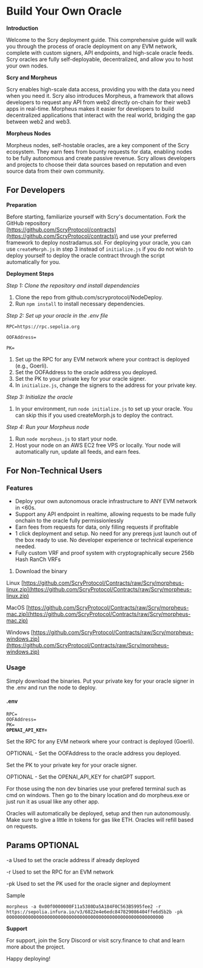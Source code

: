 # Build Your Own Oracle

**Introduction**

Welcome to the Scry deployment guide. This comprehensive guide will walk you through the process of oracle deployment on any EVM network, complete with custom signers, API endpoints, and high-scale oracle feeds. Scry oracles are fully self-deployable, decentralized, and allow you to host your own nodes.

**Scry and Morpheus**

Scry enables high-scale data access, providing you with the data you need when you need it. Scry also introduces Morpheus, a framework that allows developers to request any API from web2 directly on-chain for their web3 apps in real-time. Morpheus makes it easier for developers to build decentralized applications that interact with the real world, bridging the gap between web2 and web3.

**Morpheus Nodes**

Morpheus nodes, self-hostable oracles, are a key component of the Scry ecosystem. They earn fees from bounty requests for data, enabling nodes to be fully autonomous and create passive revenue. Scry allows developers and projects to choose their data sources based on reputation and even source data from their own community.

## For Developers

**Preparation**

Before starting, familiarize yourself with Scry's documentation. Fork the GitHub repository\
[https://github.com/ScryProtocol/contracts](https://github.com/ScryProtocol/contracts)\
&#x20;and use your preferred framework to deploy nostradamus.sol. For deploying your oracle, you can use `createMorph.js` in step 3 instead of `initialize.js` if you do not wish to deploy yourself to deploy the oracle contract through the script automatically for you.

**Deployment Steps**

_Step 1: Clone the repository and install dependencies_

1. Clone the repo from github.com/scryprotocol/NodeDeploy.
2. Run `npm install` to install necessary dependencies.

_Step 2: Set up your oracle in the .env file_

`RPC=https://rpc.sepolia.org`

`OOFAddress=`

`PK=`

1. Set up the RPC for any EVM network where your contract is deployed (e.g., Goerli).
2. Set the OOFAddress to the oracle address you deployed.
3. Set the PK to your private key for your oracle signer.
4. In `initialize.js`, change the signers to the address for your private key.

_Step 3: Initialize the oracle_

1. In your environment, run `node initialize.js` to set up your oracle. You can skip this if you used createMorph.js to deploy the contract.

_Step 4: Run your Morpheus node_

1. Run `node morpheus.js` to start your node.
2. Host your node on an AWS EC2 free VPS or locally. Your node will automatically run, update all feeds, and earn fees.

## For Non-Technical Users

### Features

* Deploy your own autonomous oracle infrastructure to ANY EVM network in <60s.
* Support any API endpoint in realtime, allowing requests to be made fully onchain to the oracle fully permissionlessly
* Earn fees from requests for data, only filling requests if profitable
* 1 click deployment and setup. No need for any prereqs just launch out of the box ready to use. No developer experience or technical experience needed.
* Fully custom VRF and proof system with cryptographically secure 256b Hash RanCh VRFs

1. Download the binary

Linux [https://github.com/ScryProtocol/Contracts/raw/Scry/morpheus-linux.zip](https://github.com/ScryProtocol/Contracts/raw/Scry/morpheus-linux.zip)

MacOS [https://github.com/ScryProtocol/Contracts/raw/Scry/morpheus-mac.zip](https://github.com/ScryProtocol/Contracts/raw/Scry/morpheus-mac.zip)

Windows [https://github.com/ScryProtocol/Contracts/raw/Scry/morpheus-windows.zip](https://github.com/ScryProtocol/Contracts/raw/Scry/morpheus-windows.zip)

### Usage

Simply download the binaries. Put your private key for your oracle signer in the .env and run the node to deploy.

#### .env

<pre class="language-properties"><code class="lang-properties">RPC=
OOFAddress=
PK=
<strong>OPENAI_API_KEY=
</strong></code></pre>

Set the RPC for any EVM network where your contract is deployed (Goerli).&#x20;

OPTIONAL - Set the OOFAddress to the oracle address you deployed.

Set the PK to your private key for your oracle signer.

OPTIONAL - Set the OPENAI\_API\_KEY for chatGPT support.

For those using the non dev binaries use your prefered terminal such as cmd on windows. Then go to the binary location and do morpheus.exe or just run it as usual like any other app.

Oracles will automatically be deployed, setup and then run autonomously. Make sure to give a little in tokens for gas like ETH. Oracles will refill based on requests.

## Params OPTIONAL

\-a Used to set the oracle address if already deployed&#x20;

\-r Used to set the RPC for an EVM network&#x20;

\-pk Used to set the PK used for the oracle signer and deployment

Sample

`morpheus -a 0x00f0000000F11a5380Da5A184F0C563B5995fee2 -r https://sepolia.infura.io/v3/6822e4e6edc847829086404ffe6d5b2b -pk 0000000000000000000000000000000000000000000000000000000000`

**Support**

For support, join the Scry Discord or visit scry.finance to chat and learn more about the project.

Happy deploying!
